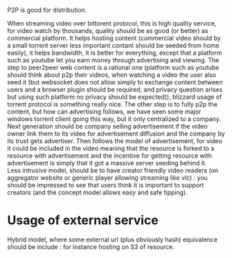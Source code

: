 
P2P is good for distribution.

When streaming video over bittorent protocol, this is high quality service, for video watch by thousands, quality should be as good (or better) as commercial platform. It helps hosting content (commercial video should by a small torrent server  less important contant should be seeded from home easily), it helps bandwidth, it is better for everything, except that a platform such as youtube let you earn money through advertising and viewing. The step to peer2peer web content is a rational one (platform such as youtube should think about p2p their videos, when watching a video the user also seed it (but websocket does not allow simply to exchange content between users and a browser plugin should be required, and privacy question arises but using such platform no privacy should be expected)), blizzard usage of torrent protocol is something really nice. The other step is to fully p2p the content, but how can advertising follows, we have seen some major windows torrent client going this way, but it only centralized to a company. Next generation should be company selling advertisement if the video owner link them to its video for advertisement diffusion and the company by its trust gets advertiser.
  Then follows the model of advertisement, for video it could be included in the video meaning that the resource is forked to a resource with advertisement and the incentive for getting resource with advertisement is simply that it got a massive server seeding behind it.  
  Less intrusive model, should be to have creator friendly video readers (on aggregator website or generic player allowing streaming like vlc) : you should be impressed to see that users think it is important to support creators (and the concept model allows easy and safe tipping).

# Usage of external service

Hybrid model, where some external url (plus obviously hash) equivalence should be include : for instance hosting on S3 of resource.


